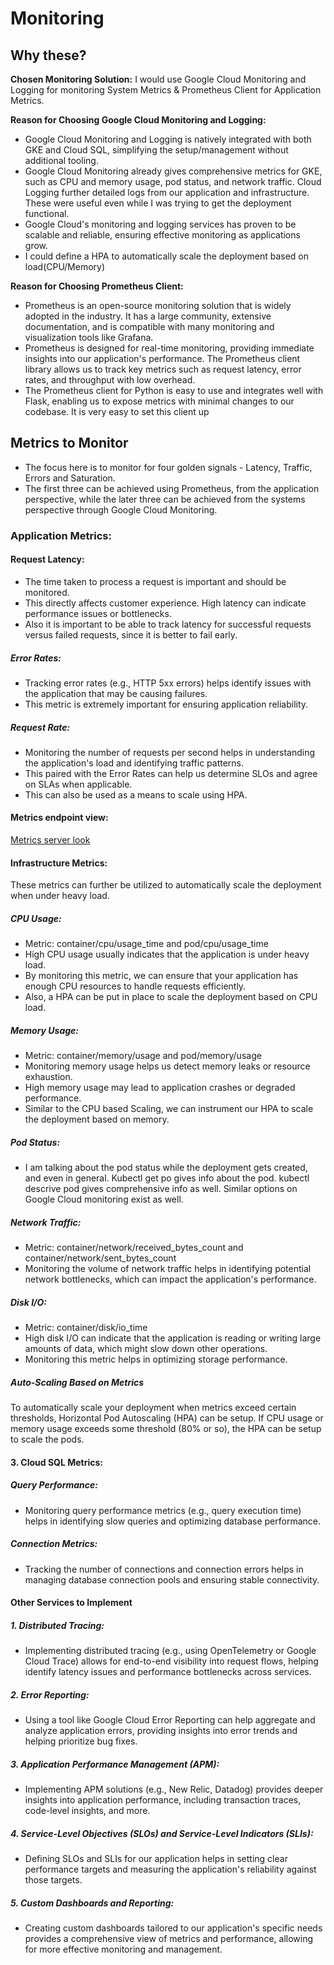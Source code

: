 # **Monitoring**

## **Why these?**

**Chosen Monitoring Solution:** 
  I would use Google Cloud Monitoring and Logging for monitoring System Metrics & Prometheus Client for Application Metrics.

**Reason for Choosing Google Cloud Monitoring and Logging:**
- Google Cloud Monitoring and Logging is natively integrated with both GKE and Cloud SQL, simplifying the setup/management without additional tooling.
- Google Cloud Monitoring already gives comprehensive metrics for GKE, such as CPU and memory usage, pod status, and network traffic. Cloud Logging further detailed logs from our application and infrastructure. These were useful even while I was trying to get the deployment functional.
- Google Cloud's monitoring and logging services has proven to be scalable and reliable, ensuring effective monitoring as applications grow.
- I could define a HPA to automatically scale the deployment based on load(CPU/Memory)


**Reason for Choosing Prometheus Client:**
 - Prometheus is an open-source monitoring solution that is widely adopted in the industry. It has a large community, extensive documentation, and is compatible with many monitoring and visualization tools like Grafana.
 - Prometheus is designed for real-time monitoring, providing immediate insights into our application's performance. The Prometheus client library allows us to track key metrics such as request latency, error rates, and throughput with low overhead.
 - The Prometheus client for Python is easy to use and integrates well with Flask, enabling us to expose metrics with minimal changes to our codebase. It is very easy to set this client up

## **Metrics to Monitor**
   - The focus here is to monitor for four golden signals -  Latency, Traffic, Errors and Saturation.
   - The first three can be achieved using Prometheus, from the application perspective, while the later three can be achieved from the systems perspective through Google Cloud Monitoring.
     
### **Application Metrics:**

#### Request Latency:
  - The time taken to process a request is important and should be monitored.
  - This directly affects customer experience. High latency can indicate performance issues or bottlenecks.
  - Also it is important to be able to track latency for successful requests versus failed requests, since it is better to fail early. 

##### Error Rates:
  - Tracking error rates (e.g., HTTP 5xx errors) helps identify issues with the application that may be causing failures.
  - This metric is extremely important for ensuring application reliability.

##### Request Rate:
  - Monitoring the number of requests per second helps in understanding the application's load and identifying traffic patterns.
  - This paired with the Error Rates can help us determine SLOs and agree on SLAs when applicable.
  - This can also be used as a means to scale using HPA.

#### Metrics endpoint view:
[Metrics server look](https://github.com/neerajasridhar1992/helloworldflask/blob/main/metrics-endpoint.png)

#### **Infrastructure Metrics:**
  These metrics can further be utilized to automatically scale the deployment when under heavy load.
##### CPU Usage:
  - Metric: container/cpu/usage_time and pod/cpu/usage_time
  - High CPU usage usually indicates that the application is under heavy load.
  - By monitoring this metric, we can ensure that your application has enough CPU resources to handle requests efficiently.
  - Also, a HPA can be put in place to scale the deployment based on CPU load.

##### Memory Usage:
  - Metric: container/memory/usage and pod/memory/usage
  - Monitoring memory usage helps us detect memory leaks or resource exhaustion.
  - High memory usage may lead to application crashes or degraded performance.
  - Similar to the CPU based Scaling, we can instrument our HPA to scale the deployment based on memory.

##### Pod Status:
  - I am talking about the pod status while the deployment gets created, and even in general. Kubectl get po gives info about the pod. kubectl descrive pod gives comprehensive info as well. Similar options on Google Cloud monitoring exist as well.

##### Network Traffic:
  - Metric: container/network/received_bytes_count and container/network/sent_bytes_count
  - Monitoring the volume of network traffic helps in identifying potential network bottlenecks, which can impact the application's performance.

##### Disk I/O:
  - Metric: container/disk/io_time
  - High disk I/O can indicate that the application is reading or writing large amounts of data, which might slow down other operations.
  - Monitoring this metric helps in optimizing storage performance.

##### Auto-Scaling Based on Metrics
  To automatically scale your deployment when metrics exceed certain thresholds,  Horizontal Pod Autoscaling (HPA) can be setup. If CPU usage or memory usage exceeds some threshold (80% or so), the HPA can be setup to scale the pods. 


#### **3. Cloud SQL Metrics:**

##### Query Performance:
  - Monitoring query performance metrics (e.g., query execution time) helps in identifying slow queries and optimizing database performance.

##### Connection Metrics:
  - Tracking the number of connections and connection errors helps in managing database connection pools and ensuring stable connectivity.

#### Other Services to Implement
##### 1. Distributed Tracing:
  - Implementing distributed tracing (e.g., using OpenTelemetry or Google Cloud Trace) allows for end-to-end visibility into request flows, helping identify latency issues and performance bottlenecks across services.

##### 2. Error Reporting:
  - Using a tool like Google Cloud Error Reporting can help aggregate and analyze application errors, providing insights into error trends and helping prioritize bug fixes.

##### 3. Application Performance Management (APM):
  - Implementing APM solutions (e.g., New Relic, Datadog) provides deeper insights into application performance, including transaction traces, code-level insights, and more.

##### 4. Service-Level Objectives (SLOs) and Service-Level Indicators (SLIs):
  - Defining SLOs and SLIs for our application helps in setting clear performance targets and measuring the application's reliability against those targets.

##### 5. Custom Dashboards and Reporting:
   - Creating custom dashboards tailored to our application's specific needs provides a comprehensive view of metrics and performance, allowing for more effective monitoring and management.
